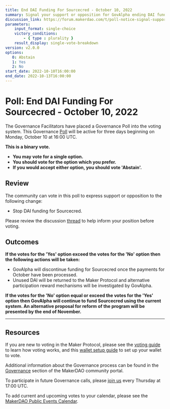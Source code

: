 ```yaml
---
title: End DAI Funding For Sourcecred - October 10, 2022
summary: Signal your support or opposition for GovAlpha ending DAI funding for Sourcecred.
discussion_link: https://forum.makerdao.com/t/poll-notice-signal-support-for-ending-dai-funding-for-sourcecred/18204
parameters:
    input_format: single-choice
    victory_conditions:
        - { type : plurality }
    result_display: single-vote-breakdown
version: v2.0.0
options:
   0: Abstain
   1: Yes
   2: No
start_date: 2022-10-10T16:00:00
end_date: 2022-10-13T16:00:00
---
```

# Poll: End DAI Funding For Sourcecred - October 10, 2022

The Governance Facilitators have placed a Governance Poll into the voting system. This Governance [Poll](https://community-development.makerdao.com/en/learn/governance/on-chain-gov) will be active for three days beginning on Monday, October 10 at 16:00 UTC.

**This is a binary vote.**
- **You may vote for a single option.**
- **You should vote for the option which you prefer.**
- **If you would accept either option, you should vote 'Abstain'.**

## Review

The community can vote in this poll to express support or opposition to the following change:
* Stop DAI funding for Sourcecred. 

Please review the discussion [thread](https://forum.makerdao.com/t/poll-notice-signal-support-for-ending-dai-funding-for-sourcecred/18204) to help inform your position before voting.

## Outcomes

**If the votes for the 'Yes' option exceed the votes for the 'No' option then the following actions will be taken:**
* GovAlpha will discontinue funding for Sourcecred once the payments for October have been processed.
* Unused DAI will be returned to the Maker Protocol and alternative participation reward mechanisms will be investigated by GovAlpha.

**If the votes for the 'No' option equal or exceed the votes for the 'Yes' option then GovAlpha will continue to fund Sourcecred using the current system. An alternative proposal for reform of the program will be presented by the end of November.**

---

## Resources

If you are new to voting in the Maker Protocol, please see the [voting guide](https://community-development.makerdao.com/en/learn/governance/how-voting-works/) to learn how voting works, and this [wallet setup guide](https://community-development.makerdao.com/en/learn/governance/voting-setup/) to set up your wallet to vote.

Additional information about the Governance process can be found in the [Governance](https://community-development.makerdao.com/en/learn/governance) section of the MakerDAO community portal.

To participate in future Governance calls, please [join us](https://github.com/makerdao/community/tree/master/governance/governance-and-risk-meetings) every Thursday at 17:00 UTC.

To add current and upcoming votes to your calendar, please see the [MakerDAO Public Events Calendar](https://calendar.google.com/calendar/embed?src=makerdao.com_3efhm2ghipksegl009ktniomdk%40group.calendar.google.com&ctz=UTC&mode=week&showCalendars=0&showPrint=0).
